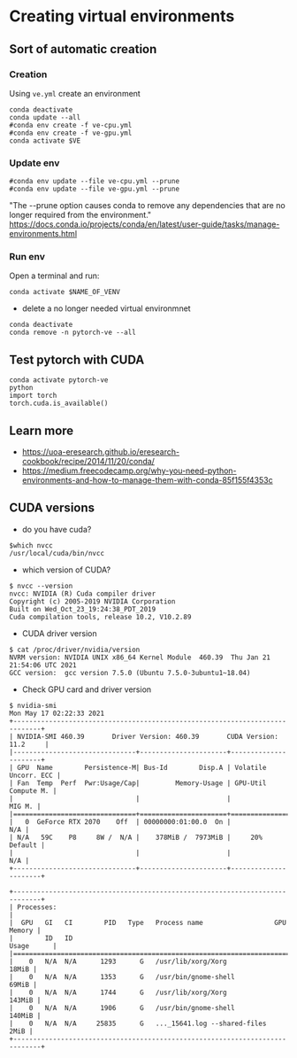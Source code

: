 # Creating virtual environments

## Sort of automatic creation 

### Creation
Using `ve.yml` create an environment
```
conda deactivate
conda update --all 
#conda env create -f ve-cpu.yml
#conda env create -f ve-gpu.yml
conda activate $VE
```

### Update env
```
#conda env update --file ve-cpu.yml --prune
#conda env update --file ve-gpu.yml --prune
```
"The --prune option causes conda to remove any dependencies that are no longer required from the environment."
https://docs.conda.io/projects/conda/en/latest/user-guide/tasks/manage-environments.html


### Run env 
Open a terminal and run: 
```
conda activate $NAME_OF_VENV
```


* delete a no longer needed virtual environmnet
```
conda deactivate
conda remove -n pytorch-ve --all
```

## Test pytorch with CUDA
``` 
conda activate pytorch-ve
python
import torch
torch.cuda.is_available()
```

## Learn more
* https://uoa-eresearch.github.io/eresearch-cookbook/recipe/2014/11/20/conda/
* https://medium.freecodecamp.org/why-you-need-python-environments-and-how-to-manage-them-with-conda-85f155f4353c


## CUDA versions 
* do you have cuda?
```
$which nvcc
/usr/local/cuda/bin/nvcc
```
* which version of CUDA?
``` 
$ nvcc --version
nvcc: NVIDIA (R) Cuda compiler driver
Copyright (c) 2005-2019 NVIDIA Corporation
Built on Wed_Oct_23_19:24:38_PDT_2019
Cuda compilation tools, release 10.2, V10.2.89
```
* CUDA driver version
```
$ cat /proc/driver/nvidia/version
NVRM version: NVIDIA UNIX x86_64 Kernel Module  460.39  Thu Jan 21 21:54:06 UTC 2021
GCC version:  gcc version 7.5.0 (Ubuntu 7.5.0-3ubuntu1~18.04) 
```
* Check GPU card and driver version 
```
$ nvidia-smi
Mon May 17 02:22:33 2021       
+-----------------------------------------------------------------------------+
| NVIDIA-SMI 460.39       Driver Version: 460.39       CUDA Version: 11.2     |
|-------------------------------+----------------------+----------------------+
| GPU  Name        Persistence-M| Bus-Id        Disp.A | Volatile Uncorr. ECC |
| Fan  Temp  Perf  Pwr:Usage/Cap|         Memory-Usage | GPU-Util  Compute M. |
|                               |                      |               MIG M. |
|===============================+======================+======================|
|   0  GeForce RTX 2070    Off  | 00000000:01:00.0  On |                  N/A |
| N/A   59C    P8     8W /  N/A |    378MiB /  7973MiB |     20%      Default |
|                               |                      |                  N/A |
+-------------------------------+----------------------+----------------------+
                                                                               
+-----------------------------------------------------------------------------+
| Processes:                                                                  |
|  GPU   GI   CI        PID   Type   Process name                  GPU Memory |
|        ID   ID                                                   Usage      |
|=============================================================================|
|    0   N/A  N/A      1293      G   /usr/lib/xorg/Xorg                 18MiB |
|    0   N/A  N/A      1353      G   /usr/bin/gnome-shell               69MiB |
|    0   N/A  N/A      1744      G   /usr/lib/xorg/Xorg                143MiB |
|    0   N/A  N/A      1906      G   /usr/bin/gnome-shell              140MiB |
|    0   N/A  N/A     25835      G   ..._15641.log --shared-files        2MiB |
+-----------------------------------------------------------------------------+
``` 


